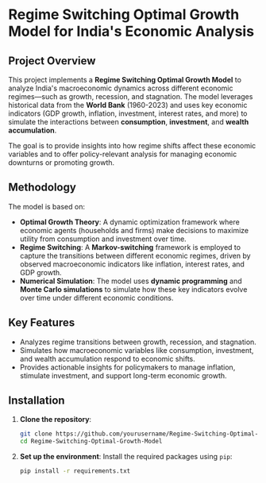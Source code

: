 # Regime Switching Optimal Growth Model for India's Economic Analysis

## Project Overview
This project implements a **Regime Switching Optimal Growth Model** to analyze India's macroeconomic dynamics across different economic regimes—such as growth, recession, and stagnation. The model leverages historical data from the **World Bank** (1960-2023) and uses key economic indicators (GDP growth, inflation, investment, interest rates, and more) to simulate the interactions between **consumption**, **investment**, and **wealth accumulation**. 

The goal is to provide insights into how regime shifts affect these economic variables and to offer policy-relevant analysis for managing economic downturns or promoting growth.

## Methodology
The model is based on:
- **Optimal Growth Theory**: A dynamic optimization framework where economic agents (households and firms) make decisions to maximize utility from consumption and investment over time.
- **Regime Switching**: A **Markov-switching** framework is employed to capture the transitions between different economic regimes, driven by observed macroeconomic indicators like inflation, interest rates, and GDP growth.
- **Numerical Simulation**: The model uses **dynamic programming** and **Monte Carlo simulations** to simulate how these key indicators evolve over time under different economic conditions.

## Key Features
- Analyzes regime transitions between growth, recession, and stagnation.
- Simulates how macroeconomic variables like consumption, investment, and wealth accumulation respond to economic shifts.
- Provides actionable insights for policymakers to manage inflation, stimulate investment, and support long-term economic growth.

## Installation

1. **Clone the repository**:
    ```bash
    git clone https://github.com/yourusername/Regime-Switching-Optimal-Growth-Model.git
    cd Regime-Switching-Optimal-Growth-Model
    ```

2. **Set up the environment**:
   Install the required packages using `pip`:
   ```bash
   pip install -r requirements.txt
